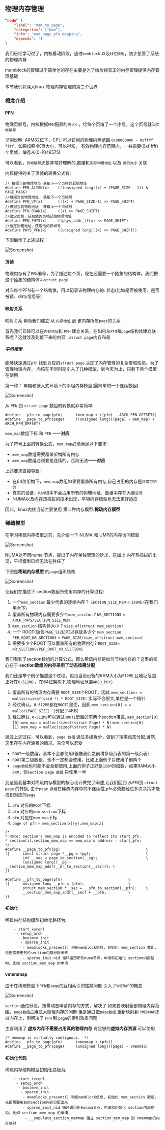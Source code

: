 ## 物理内存管理

```json
"node" {
    "label": "mem_to_page",
    "categories": ["mem"],
    "info": "mem page pfn mapping",
    "depends": []
}
```

我们已经学习过了，内核启动阶段，通过`memblock` 以及`线性映射`，初步接管了系统的物理内存

memblock的管理过于简单他的存在主要是为了给后续真正的内存管理提供内存管理基础

本节我们将深入linux 物理内存管理的第二个世界 

### 概念介绍

#### PFN

物理页帧号，内核根据`MMU`配置的`页大小`，给每个页编了一个序号，这个页号就叫`页帧编号`

举例说明: ARM32位下，CPU 可以访问的物理内存范围 `0x00000000 - 0xffff ffff`，如果按照4K页大小，可以得知，
有效物理内存范围内，一共需要(0xf ffff)个页帧，编号从(0-1048575)

可以看到，`页帧编号`还是非常好理解的,直接和`实际物理地址` 以及 `页的大小` 关联

内核提供的关于页帧的转换公式有: 

```
// 根据当前物理地址 获取下一个页帧的起始地址
#define PFN_ALIGN(x)    (((unsigned long)(x) + (PAGE_SIZE - 1)) & PAGE_MASK)
//根据当前物理地址  获取下一个页帧号
#define PFN_UP(x)       (((x) + PAGE_SIZE-1) >> PAGE_SHIFT)
//根据当前物理地址  获取上一个页帧号
#define PFN_DOWN(x)     ((x) >> PAGE_SHIFT)
//给定页帧，获取他的页帧起始物理地址
#define PFN_PHYS(x)     ((phys_addr_t)(x) << PAGE_SHIFT)
//给定物理地址，获取他的页帧号
#define PHYS_PFN(x)     ((unsigned long)((x) >> PAGE_SHIFT))    
```

下图展示了上述过程：

![Screenshot](image/36.png)

#### 页帧

物理内存有了`PFN`编号，为了描述每个页，现在还需要一个抽象的结构体，我们把这个抽象的结构体叫`struct page`

对应每个PFN有一个结构体，用以记录该物理内存的: 状态(比如是否被使用、是否被锁、dirty信息等) 

#### 映射关系

 映射关系 帮助我们建立 从 `内存地址`  到 该内存所属`page`的关系 

首先我们已经可以在`内存地址`和  `PFN` 建立关系，在如何从`PFN`和`page`结构体建立联系呢？这就涉及到接下来的内容 , `struct page`内存布局

##### 平坦模型

能够快速通过`pfn` 找到对应的`struct page` 决定了内存管理的复杂度和性能，为了管理物理内存，
内核在不同时期引入了几种模型，到今天为止，只剩下两个模型在使用

第一种： 早期和嵌入式环境下的平坦内存模型(最简单的一个连续数组)

![Screenshot](image/37.png)

从 `PFN` 到 `struct page` 数组的转换就非常简单: 

```
#define __pfn_to_page(pfn)      (mem_map + ((pfn) - ARCH_PFN_OFFSET))
#define __page_to_pfn(page)     ((unsigned long)((page) - mem_map) +  ARCH_PFN_OFFSET)
```

`mem_map`数组下标 和 `PFN` **一一对应** 

为了符号上面的转换公式，`mem_map`必须满足以下要求: 

- `mem_map`数组需要覆盖架构所有内存
- `mem_map`数组必须要是连续的，否则无法**一一对应**

上述要求直接导致:

- 在64位架构下，`mem_map`数组如果要覆盖所有内存,自己占用的内存是`非常可怕的`
- 真实的设备，`RAM`根本不会占用所有的物理地址，数组中存在大量`空洞`
- NUMA以及内存热插拔的技术出现，平坦内存模型也无法更好适应 

因此，linux内核当前主要使用 第二种内存模型:**稀疏内存模型**

### 稀疏模型

在学习稀疏内存模型之前，先介绍一下 NUMA 和 UMP的内存访问模型

![Screenshot](image/38.png)

NUMA对不同numa 节点，提出了内存单独管理的诉求，在加上 内存热插拔的出现，平坦模型已经无法在胜任了

下图是**稀疏内存模型** 的`page`组织结构

![Screenshot](image/39.png)

让我们在描述下 section数组所使用内存的计算过程:

1. 一个`mem_section` 最少代表的连续内存？ `SECTION_SIZE_MEM` = `128Mb` (在我们平台下)
2. 覆盖所有物理内存需要多少个`mem_seciton` ?   `NR_SECTIONS` = `ARCH_PHYS/SECTION_SIZE_MEM`
3. `mem_section` 结构体大小 ? `size_of(struct mem_section)` 
4. 一个 ROOT(隐含`PAGE_SIZE`)可以存放多少个 `mem_section` : 
   `PER_ROOT_NR_SECTIONS` = `PAGE_SIZE/size_of(struct mem_section)`
5. 需要多少个ROOT 可以覆盖所有的物理内存? `ROOT_SIZE`= `NR_SECTIONS/PER_ROOT_NR_SECTIONS`

我们看到了section数组的计算公式，那么稀疏内存是如何节约内存的？这里的核心在于 **section数组的内存采用了动态按需分配**

我们还是举个例子描述这个过程，假设当前设备的RAM大小为`512MB`,且地址范围正好在`0-512MB` ，在64位架构下,物理地址范围`ARCH_PHYS`

1. 覆盖所有的物理内存需要 `ROOT_SIZE`个ROOT，因此 `mem_sections = malloc(sizeof(void *) * ROOT_SIZE)`
   实际不会很大,单位是一个指针
2. 经过确认，`0-512MB`都在`ROOT1`里面，因此 `mem_section[0] = = malloc(PAGE_SIZE)` （分配了4KB）
3. 经过确认, `0-512MB`可以通过`ROOT1`里面的前两个section覆盖,
   `mem_section[0][0].mem_map = malloc(sizeof(struct Page) * N)`
   `mem_section[0][1].mem_map = malloc(sizeof(struct Page) * N)`

通过上述过程，可以看到，`page 数组` 通过多级拆分，做到了按需动态分配,当然，这里存在内存浪费的情况，完全可以忍受

- `ROOT`一级数组，基本不会都使用(很像我们之前讲多级页表的第一级页表)
- `ROOT`第二级数组，也不一定都会使用，比如上面例子只使用了前两个 
- `page数组`也可能不会全都使用,上面的例子正好是`128M`的倍数，如果RAM大小`64M`，则`section page 数组` 只使用一半

到这里我基本对稀疏内存模型的核心设计做完了阐述,让我们回到 从`PFN`到 `struct page` 的转换, 
由于`page 数组`在稀疏内存中的不连续性,`pfn`必须要经过多次决策才能找到对应的`page`

1. `pfn` 对应的`ROOT`下标
2. `pfn` 对应的`mem section`下标
3. `pfn` 对应在`mem_map`下标
4. `page of pfn` = `mem_section[x][y].mem_map[z]`

```
/*
* Note: section's mem_map is encoded to reflect its start_pfn.
* section[i].section_mem_map == mem_map's address - start_pfn;
*/
#define __page_to_pfn(pg)                                       \
({      const struct page *__pg = (pg);                         \
        int __sec = page_to_section(__pg);                      \
        (unsigned long)(__pg - __section_mem_map_addr(__nr_to_section(__sec))); \
})

#define __pfn_to_page(pfn)                              \
({      unsigned long __pfn = (pfn);                    \
        struct mem_section *__sec = __pfn_to_section(__pfn);    \
        __section_mem_map_addr(__sec) + __pfn;          \
})
```

#### 初始化

稀疏内存结构模型初始化路径为;

```
    - start_kerenl 
     - setup_arch
      - bootmem_init 
       - sparse_init
        - memblocks_present() 利用memblock信息, 初始化 mem_section 数组，先把需要用到的section内存分配出来
        - sparse_init_nid 循环遍历所有numa节点，申请和初始化 section内部结构，比如 section_mem_map 的申请 
```

#### vmemmap

由于在稀疏模型下`PFN`和`page`的互相索引的性能问题 引入了`VMEMAP`的概念

![Screenshot](image/41.png)

`section`通过分段，按需动态申请内存的方式，解决了 如果要映射全部物理内存范围，`page数组`占用过大物理内存的问题
但是通过把`page数组` 重新映射到 `VMEMMAP`虚拟内存上，则解决了 `PFN` 到 `page`的索引效率问题

主要利用了 **虚拟内存不需要占用真的物理内存** 有足够的**虚拟内存资源** 可以使用

```
/* memmap is virtually contiguous.  */
#define __pfn_to_page(pfn)      (vmemmap + (pfn))
#define __page_to_pfn(page)     (unsigned long)((page) - vmemmap)
```

#### 初始化代码

稀疏内存结构模型初始化路径为; 

```
    - start_kerenl 
     - setup_arch
      - bootmem_init 
       - sparse_init
        - memblocks_present() 利用memblock信息, 初始化 mem_section 数组，先把需要用到的section内存分配出来
        - sparse_init_nid 循环遍历所有numa节点，申请和初始化 section内部结构，比如 section_mem_map 的申请 
         - __populate_section_memmap 建立 section_mem_map 到 vmemmap的内存映射
```
